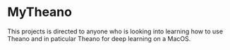 # MyTheano

This projects is directed to anyone who is looking into learning how to use Theano and in paticular Theano for deep learning on a MacOS.
